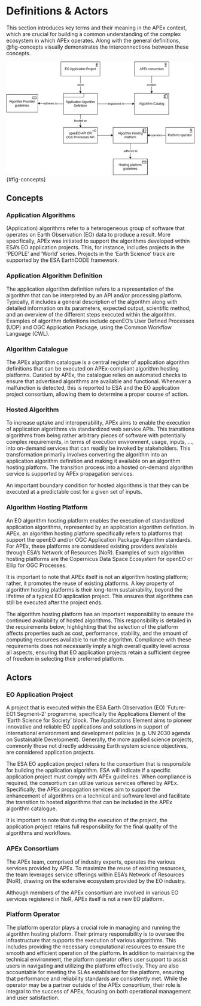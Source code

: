 # Definitions & Actors

This section introduces key terms and their meaning in the APEx context, which are crucial for building a common
understanding of the complex ecosystem in which APEx operates. Along with the general definitions, @fig-concepts
visually
demonstrates the interconnections between these concepts.

![Concepts and relationships](./images/apex_definitions_actors.png){#fig-concepts}

## Concepts

### Application Algorithms
(Application) algorithms refer to a heterogeneous group of software that operates on Earth Observation (EO) data to
produce a result. More specifically, APEx was initiated to support the algorithms developed within ESA’s EO application
projects. This, for instance, includes projects in the ‘PEOPLE’ and ‘World’ series. Projects in the ‘Earth Science’
track are supported by the ESA EarthCODE framework.

### Application Algorithm Definition
The application algorithm definition refers to a representation of the algorithm that can be interpreted by an API
and/or processing platform. Typically, it includes a general description of the algorithm along with detailed
information on its parameters, expected output, scientific method, and an overview of the different steps executed
within the algorithm. Examples of algorithm definitions include openEO’s User Defined Processes (UDP) and OGC
Application Package, using the Common Workflow Language (CWL).

### Algorithm Catalogue
The APEx algorithm catalogue is a central register of application algorithm definitions that can be executed on
APEx-compliant algorithm hosting platforms. Curated by APEx, the catalogue relies on automated checks to ensure that
advertised algorithms are available and functional. Whenever a malfunction is detected, this is reported to ESA and the
EO application project consortium, allowing them to determine a proper course of action.

### Hosted Algorithm
To increase uptake and interoperability, APEx aims to enable the execution of application algorithms via standardized
web service APIs. This transitions algorithms from being rather arbitrary pieces of software with potentially complex
requirements, in terms of execution environment, usage, inputs, …, into on-demand services that can readily be invoked
by stakeholders. This transformation primarily involves converting the algorithm into an application algorithm
definition and making it available on an algorithm hosting platform. The transition process into a hosted on-demand
algorithm service is supported by APEx propagation services.

An important boundary condition for hosted algorithms is that they can be executed at a predictable cost for a given set
of inputs.

### Algorithm Hosting Platform
An EO algorithm hosting platform enables the execution of standardized application algorithms, represented by an
application algorithm definition. In APEx, an algorithm hosting platform specifically refers to platforms that support
the openEO and/or OGC Application Package Algorithm standards. For APEx, these platforms are considered existing
providers available through ESA’s Network of Resources (NoR). Examples of such algorithm hosting platforms are the
Copernicus Data Space Ecosystem for openEO or Ellip for OGC Processes.

It is important to note that APEx itself is not an algorithm hosting platform; rather, it promotes the reuse of existing
platforms. A key property of algorithm hosting platforms is their long-term sustainability, beyond the lifetime of a
typical EO application project. This ensures that algorithms can still be executed after the project ends.

The algorithm hosting platform has an important responsibility to ensure the continued availability of hosted
algorithms. This responsibility is detailed in the requirements below, highlighting that the selection of the platform
affects properties such as cost, performance, stability, and the amount of computing resources available to run the
algorithm. Compliance with these requirements does not necessarily imply a high overall quality level across all
aspects, ensuring that EO application projects retain a sufficient degree of freedom in selecting their preferred
platform.

## Actors

### EO Application Project
A project that is executed within the ESA Earth Observation (EO) 'Future-EO1 Segment-2' programme, specifically the
Applications Element of the ‘Earth Science for Society’ block. The Applications Element aims to pioneer innovative and
reliable EO applications and solutions in support of international environment and development policies (e.g. UN 2030
agenda on Sustainable Development). Generally, the more applied science projects, commonly those not directly addressing
Earth system science objectives, are considered application projects.

The ESA EO application project refers to the consortium that is responsible for building the application algorithm. ESA
will indicate if a specific application project must comply with APEx guidelines. When compliance is required, the
consortium can utilize various services offered by APEx. Specifically, the APEx propagation services aim to support the
enhancement of algorithms on a technical and software level and facilitate the transition to hosted algorithms that can
be included in the APEx algorithm catalogue.

It is important to note that during the execution of the project, the application project retains full responsibility
for the final quality of the algorithms and workflows.

### APEx Consortium
The APEx team, comprised of industry experts, operates the various services provided by APEx. To maximize the reuse of
existing resources, the team leverages service offerings within ESA’s Network of Resources (NoR), drawing on the
extensive ecosystem provided by the EO industry.

Although members of the APEx consortium are involved in various EO services registered in NoR, APEx itself is not a new
EO platform.

### Platform Operator
The platform operator plays a crucial role in managing and running the algorithm hosting platform. Their primary
responsibility is to oversee the infrastructure that supports the execution of various algorithms. This includes
providing the necessary computational resources to ensure the smooth and efficient operation of the platform. In
addition to maintaining the technical environment, the platform operator offers user support to assist users in
navigating and utilizing the platform effectively. They are also accountable for meeting the SLAs established for the
platform, ensuring that performance and reliability standards are consistently met. While the operator may be a partner
outside of the APEx consortium, their role is integral to the success of APEx, focusing on both operational management
and user satisfaction.
